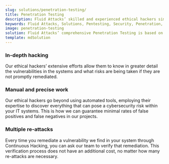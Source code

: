 ```yaml
---
slug: solutions/penetration-testing/
title: Penetration Testing
description: Fluid Attacks’ skilled and experienced ethical hackers simulate real attacks on your IT systems to discover complex and deep vulnerabilities.
keywords: Fluid Attacks, Solutions, Pentesting, Security, Penetration, Testing, Ethical Hacking
image: penetration-testing
solution: Fluid Attacks’ comprehensive Penetration Testing is based on our certified pentesters’ ability to simulate real-world cyberattacks in order to infiltrate companies’ software and information assets. Our pentesters look for and try to exploit security vulnerabilities in your systems and then provide you with detailed reports for their proper elimination. Pentesting is not an automated activity; the professionals make use of security and penetration testing tools as well as relying on their expertise to apply manual techniques. Therefore, this kind of testing focuses more on vulnerabilities that cannot be discovered through automated scanning methods that are more oriented to known weaknesses.
template: mdSolution
---
```


<div class="sect2">

### In-depth hacking

Our ethical hackers’ extensive efforts allow them to know in greater
detail the vulnerabilities in the systems and what risks are being taken
if they are not promptly remediated.

</div>

<div class="sect2">

### Manual and precise work

Our ethical hackers go beyond using automated tools, employing their
expertise to discover everything that can pose a cybersecurity risk
within your IT systems. This is how we can guarantee minimal rates of
false positives and false negatives in our projects.

</div>

<div class="sect2">

### Multiple re-attacks

Every time you remediate a vulnerability we find in your system through
Continuous Hacking, you can ask our team to verify that remediation.
This verification process does not have an additional cost, no matter
how many re-attacks are necessary.

</div>
